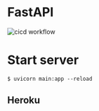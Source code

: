 # FastAPI
![cicd workflow](https://github.com/YYSU/fastapi-project/actions/workflows/build-deploy.yml/badge.svg)

# Start server 
```
$ uvicorn main:app --reload
```

## Heroku
